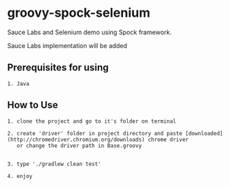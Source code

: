 # groovy-spock-selenium
Sauce Labs and Selenium demo using Spock framework.

Sauce Labs implementation will be added

## Prerequisites for using
```
1. Java

```

## How to Use 
```text
1. clone the project and go to it's folder on terminal

2. create 'driver' folder in project directory and paste [downloaded](http://chromedriver.chromium.org/downloads) chrome driver
   or change the driver path in Base.groovy 

   
3. type './gradlew clean test'

4. enjoy

```